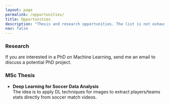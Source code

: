 ```yaml
---
layout: page
permalink: /opportunities/
title: Opportunities
description: "Thesis and research opportunities. The list is not exhaustive: send me an email to discuss other potential research project or BSc/MSc thesis!" 
nav: false
---
```


### Research

If you are interested in a PhD on Machine Learning, send me an email to discuss a potential PhD project. 

### MSc Thesis

- **Deep Learning for Soccer Data Analysis** <br>
  The idea is to apply DL techniques for images to extract players/teams stats directly from soccer match videos.
